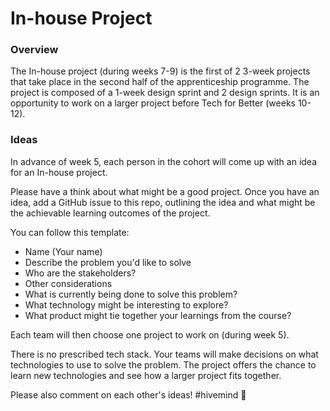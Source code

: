 # In-house Project

### Overview

The In-house project (during weeks 7-9) is the first of 2 3-week projects that take place in the second half of the apprenticeship programme. The project is composed of a 1-week design sprint and 2 design sprints. It is an opportunity to work on a larger project before Tech for Better (weeks 10-12).

### Ideas

In advance of week 5, each person in the cohort will come up with an idea for an In-house project.

Please have a think about what might be a good project. Once you have an idea, add a GitHub issue to this repo, outlining the idea and what might be the achievable learning outcomes of the project. 

You can follow this template: 

- Name (Your name)
- Describe the problem you'd like to solve
- Who are the stakeholders?
- Other considerations
- What is currently being done to solve this problem?
- What technology might be interesting to explore? 
- What product might tie together your learnings from the course?

Each team will then choose one project to work on (during week 5). 

There is no prescribed tech stack. Your teams will make decisions on what technologies to use to solve the problem. The project offers the chance to learn new technologies and see how a larger project fits together.

Please also comment on each other's ideas! #hivemind 🐝
